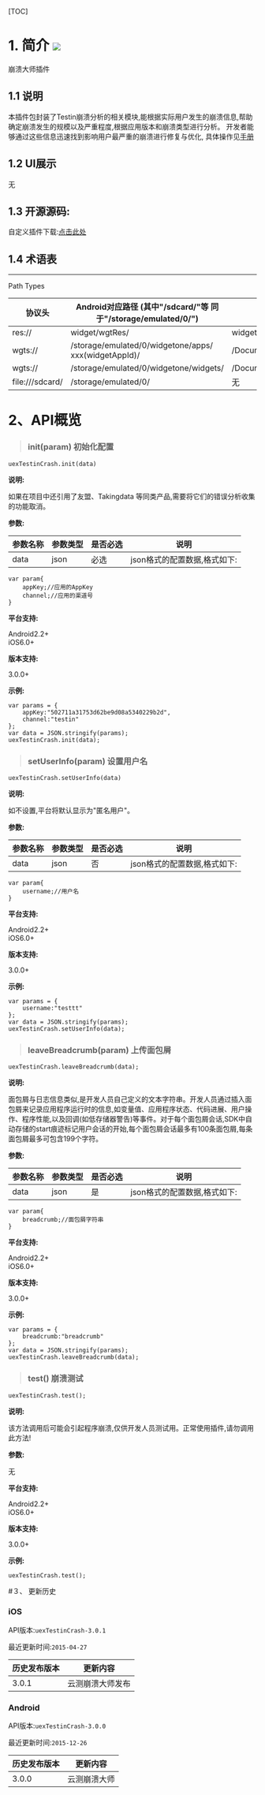 [TOC]

# 1. 简介 [![](http://appcan-download.oss-cn-beijing.aliyuncs.com/%E5%85%AC%E6%B5%8B%2Fgf.png)]()
崩溃大师插件

## 1.1 说明
本插件包封装了Testin崩溃分析的相关模块,能根据实际用户发生的崩溃信息,帮助确定崩溃发生的规模以及严重程度,根据应用版本和崩溃类型进行分析。
开发者能够通过这些信息迅速找到影响用户最严重的崩溃进行修复与优化, 具体操作见[手册](http://newdocx.appcan.cn/newdocx/docx?type=1046_975 "手册")

## 1.2 UI展示
无

## 1.3 开源源码:
自定义插件下载:[点击此处](http://plugin.appcan.cn/details.html?id=407_index)  

## 1.4 术语表

-----
Path Types

|  协议头 |  Android对应路径 (其中"/sdcard/"等 同于"/storage/emulated/0/") | iOS对应路径  |
| ----- | ----- | ----- |
| res:// |widget/wgtRes/   |widget/wgtRes   |
|  wgts:// | /storage/emulated/0/widgetone/apps/ xxx(widgetAppId)/  |  /Documents/apps/xxx(widgetAppId)/ |
|  wgts:// |  /storage/emulated/0/widgetone/widgets/ |  /Documents/widgets/ |
|  file:///sdcard/ | /storage/emulated/0/  | 无  |
 
# 2、API概览

> ### init(param) 初始化配置

`uexTestinCrash.init(data)`

**说明:**

如果在项目中还引用了友盟、Takingdata 等同类产品,需要将它们的错误分析收集的功能取消。
                 

**参数:**

|  参数名称 | 参数类型  | 是否必选  |  说明 |
| ----- | ----- | ----- | ----- |
| data| json| 必选 | json格式的配置数据,格式如下:|

```
var param{
	appKey;//应用的AppKey
	channel;//应用的渠道号
}
```

**平台支持:**

  
Android2.2+                  
iOS6.0+    
             

**版本支持:**

       
3.0.0+    
              

**示例:**

     

```
var params = {
	appKey:"502711a31753d62be9d08a5340229b2d",
	channel:"testin"
};
var data = JSON.stringify(params);
uexTestinCrash.init(data);

```

> ### setUserInfo(param) 设置用户名

`uexTestinCrash.setUserInfo(data)`

**说明:**

如不设置,平台将默认显示为"匿名用户"。
                 

**参数:**

|  参数名称 | 参数类型  | 是否必选  |  说明 |
| ----- | ----- | ----- | ----- |
| data| json| 否 | json格式的配置数据,格式如下:|

```
var param{
	username;//用户名
}
```

**平台支持:**

  
Android2.2+                  
iOS6.0+    
             

**版本支持:**

       
3.0.0+    
              

**示例:**

     

```
var params = {
	username:"testtt"
};
var data = JSON.stringify(params);
uexTestinCrash.setUserInfo(data);
```

	
> ### leaveBreadcrumb(param) 上传面包屑

`uexTestinCrash.leaveBreadcrumb(data);`

**说明:**

面包屑与日志信息类似,是开发人员自己定义的文本字符串。开发人员通过插入面包屑来记录应用程序运行时的信息,如变量值、应用程序状态、代码进展、用户操作、程序性能,以及回调(如低存储器警告)等事件。对于每个面包屑会话,SDK中自动存储的start痕迹标记用户会话的开始,每个面包屑会话最多有100条面包屑,每条面包屑最多可包含199个字符。
                 

**参数:**

|  参数名称 | 参数类型  | 是否必选  |  说明 |
| ----- | ----- | ----- | ----- |
| data| json| 是 | json格式的配置数据,格式如下:|

```
var param{
	breadcrumb;//面包屑字符串
}
```

**平台支持:**

  
Android2.2+                  
iOS6.0+    
             

**版本支持:**

    
3.0.0+    
              

**示例:**

     
```
var params = {
	breadcrumb:"breadcrumb"
};
var data = JSON.stringify(params);
uexTestinCrash.leaveBreadcrumb(data);
```

	
> ### test() 崩溃测试

`uexTestinCrash.test();`

**说明:**

该方法调用后可能会引起程序崩溃,仅供开发人员测试用。正常使用插件,请勿调用此方法!

**参数:**

无

**平台支持:**

  
Android2.2+                  
iOS6.0+    
             

**版本支持:**

3.0.0+    
              

**示例:**

     
```
uexTestinCrash.test();
```
		

#３、 更新历史

### iOS

API版本:`uexTestinCrash-3.0.1`

最近更新时间:`2015-04-27`

| 历史发布版本 | 更新内容 |
| ----- | ----- |
| 3.0.1 | 云测崩溃大师发布 |

### Android

API版本:`uexTestinCrash-3.0.0`

最近更新时间:`2015-12-26`

| 历史发布版本 | 更新内容 |
| ----- | ----- |
| 3.0.0 | 云测崩溃大师 |
